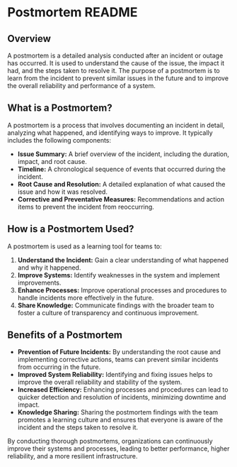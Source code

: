 # Postmortem README

## Overview

A postmortem is a detailed analysis conducted after an incident or outage has occurred. It is used to understand the cause of the issue, the impact it had, and the steps taken to resolve it. The purpose of a postmortem is to learn from the incident to prevent similar issues in the future and to improve the overall reliability and performance of a system.

## What is a Postmortem?

A postmortem is a process that involves documenting an incident in detail, analyzing what happened, and identifying ways to improve. It typically includes the following components:
- **Issue Summary:** A brief overview of the incident, including the duration, impact, and root cause.
- **Timeline:** A chronological sequence of events that occurred during the incident.
- **Root Cause and Resolution:** A detailed explanation of what caused the issue and how it was resolved.
- **Corrective and Preventative Measures:** Recommendations and action items to prevent the incident from reoccurring.

## How is a Postmortem Used?

A postmortem is used as a learning tool for teams to:
1. **Understand the Incident:** Gain a clear understanding of what happened and why it happened.
2. **Improve Systems:** Identify weaknesses in the system and implement improvements.
3. **Enhance Processes:** Improve operational processes and procedures to handle incidents more effectively in the future.
4. **Share Knowledge:** Communicate findings with the broader team to foster a culture of transparency and continuous improvement.

## Benefits of a Postmortem

- **Prevention of Future Incidents:** By understanding the root cause and implementing corrective actions, teams can prevent similar incidents from occurring in the future.
- **Improved System Reliability:** Identifying and fixing issues helps to improve the overall reliability and stability of the system.
- **Increased Efficiency:** Enhancing processes and procedures can lead to quicker detection and resolution of incidents, minimizing downtime and impact.
- **Knowledge Sharing:** Sharing the postmortem findings with the team promotes a learning culture and ensures that everyone is aware of the incident and the steps taken to resolve it.

By conducting thorough postmortems, organizations can continuously improve their systems and processes, leading to better performance, higher reliability, and a more resilient infrastructure.
